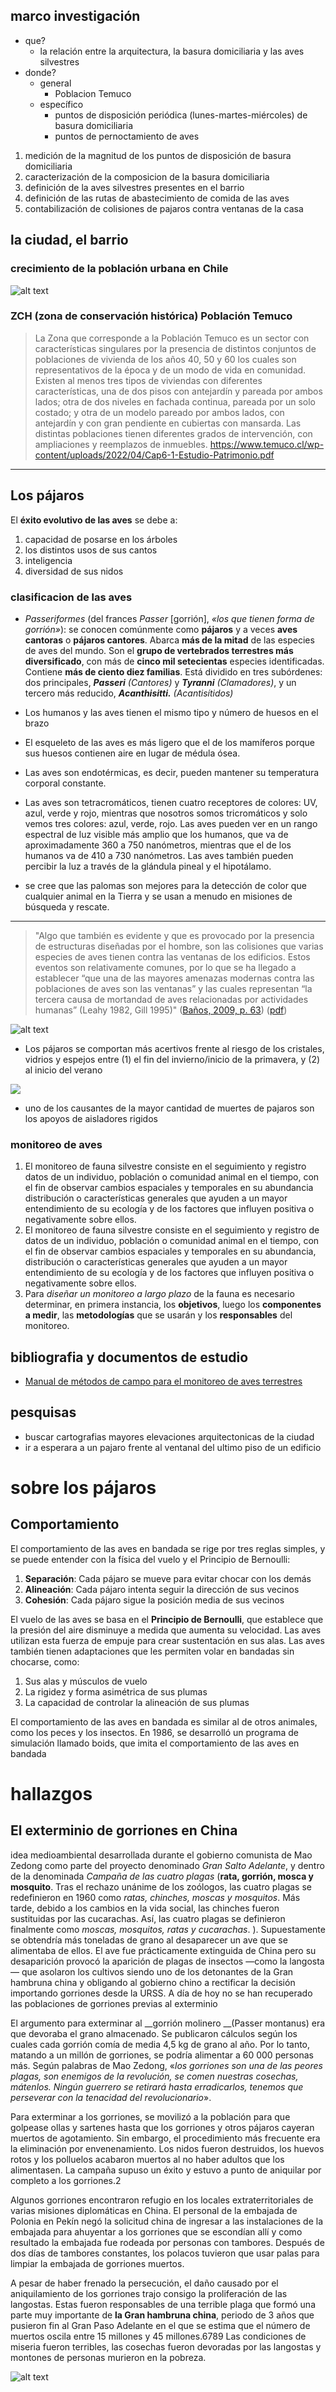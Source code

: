 ## marco investigación
- que?
    - la relación entre la arquitectura, la basura domiciliaria y las aves silvestres
- donde?
    - general
        - Poblacion Temuco
    - específico
        - puntos de disposición periódica (lunes-martes-miércoles) de basura domiciliaria
        - puntos de pernoctamiento de aves

1. medición de la magnitud de los puntos de disposición de basura domiciliaria
2. caracterización de la composicion de la basura domiciliaria
3. definición de la aves silvestres presentes en el barrio
4. definición de las rutas de abastecimiento de comida de las aves
5. contabilización de colisiones de pajaros contra ventanas de la casa


## la ciudad, el barrio 

### crecimiento de la población urbana en Chile
![alt text](image.png)


### **ZCH (zona de conservación histórica) Población Temuco**
>La Zona que corresponde a la Población Temuco es un sector con características singulares por la presencia de distintos conjuntos de poblaciones de vivienda de los años 40, 50 y 60 los cuales son representativos de la época y de un modo de vida en comunidad. Existen al menos tres tipos de viviendas con diferentes características, una de dos pisos con antejardín y pareada por ambos lados; otra de dos niveles en fachada continua, pareada por un solo costado; y otra de un modelo pareado por ambos lados, con antejardín y con gran pendiente en cubiertas con mansarda. Las distintas poblaciones tienen diferentes grados de
intervención, con ampliaciones y reemplazos de inmuebles.
https://www.temuco.cl/wp-content/uploads/2022/04/Cap6-1-Estudio-Patrimonio.pdf


---

## Los pájaros

El **éxito evolutivo de las aves** se debe a:

1. capacidad de posarse en los árboles
2. los distintos usos de sus cantos
3. inteligencia
4. diversidad de sus nidos

### clasificacion de las aves
- *Passeriformes* (del frances *Passer* [gorrión], *«los que tienen forma de gorrión»*): se conocen comúnmente como **pájaros** y a veces **aves cantoras** o **pájaros cantores**. Abarca **más de la mitad** de las especies de aves del mundo. Son el **grupo de vertebrados terrestres más diversificado**, con más de **cinco mil setecientas** especies identificadas. Contiene **más de ciento diez familias**. Está dividido en tres subórdenes: dos principales, _**Passeri** (Cantores)_ y _**Tyranni** (Clamadores)_, y un tercero más reducido, _**Acanthisitti.** (Acantisítidos)_ 

- Los humanos y las aves tienen el mismo tipo y número de huesos en el brazo
- El esqueleto de las aves es más ligero que el de los mamíferos porque sus huesos contienen aire en lugar de médula ósea.
- Las aves son endotérmicas, es decir, pueden mantener su temperatura corporal constante.
-  Las aves son tetracromáticos, tienen cuatro receptores de colores: UV, azul, verde y rojo, mientras que nosotros somos tricromáticos y solo vemos tres colores: azul, verde, rojo. Las aves pueden ver en un rango espectral de luz visible más amplio que los humanos, que va de aproximadamente 360 a 750 nanómetros, mientras que el de los humanos va de 410 a 730 nanómetros. Las aves también pueden percibir la luz a través de la glándula pineal y el hipotálamo.
-  se cree que las palomas son mejores para la detección de color que cualquier animal en la Tierra y se usan a menudo en misiones de búsqueda y rescate.

---

> "Algo que también es evidente y que es provocado por la presencia de estructuras diseñadas por el hombre, son las colisiones que varias especies de aves tienen contra las ventanas de los edificios. Estos eventos son relativamente comunes, por lo que se ha llegado a establecer “que una de las mayores amenazas modernas contra las poblaciones de aves son las ventanas” y las cuales representan “la tercera causa de mortandad de aves relacionadas por actividades humanas” (Leahy 1982, Gill 1995)" ([Baños, 2009, p. 63](zotero://select/library/items/GTW6Z6A5)) ([pdf](zotero://open-pdf/library/items/5UY84NZ3?page=3))


![alt text](image-1.png)
- Los pájaros se comportan más acertivos frente al riesgo de los cristales, vidrios y espejos entre (1) el fin del invierno/inicio de la primavera, y (2) al inicio del verano

![](https://blog.structuralia.com/hubfs/Imported_Blog_Media/AISLADOR-CAMPANA-5.jpg)
- uno de los causantes de la mayor cantidad de muertes de pajaros son los apoyos de aisladores rigidos

### monitoreo de aves

1. El monitoreo de fauna silvestre consiste en el seguimiento y registro datos de un individuo, población o comunidad animal en el tiempo, con el fin de observar cambios espaciales y temporales en su abundancia distribución o características generales que ayuden a un mayor entendimiento de su ecología y de los factores que influyen positiva o negativamente sobre ellos.
2. El monitoreo de fauna silvestre consiste en el seguimiento y registro de datos de un individuo, población o comunidad animal en el tiempo, con el fin de observar cambios espaciales y temporales en su abundancia, distribución o características generales que ayuden a un mayor
entendimiento de su ecología y de los factores que influyen positiva o negativamente sobre ellos.
3. Para _diseñar un monitoreo a largo plazo_ de la fauna es necesario determinar, en primera instancia, los **objetivos**, luego los **componentes a medir**, las **metodologías** que se usarán y los **responsables** del monitoreo.

 



## bibliografia y documentos de estudio
- [Manual de métodos de campo para el monitoreo de
aves terrestres](https://www.avesdecostarica.org/uploads/7/0/1/0/70104897/manual_de_metodos.pdf)




## pesquisas
- buscar cartografias mayores elevaciones arquitectonicas de la ciudad
- ir a esperara a un pajaro frente al ventanal del ultimo piso de un edificio


# sobre los pájaros
## Comportamiento

El comportamiento de las aves en bandada se rige por tres reglas simples, y se puede entender con la física del vuelo y el Principio de Bernoulli: 

1. __Separación__: Cada pájaro se mueve para evitar chocar con los demás
2. __Alineación__: Cada pájaro intenta seguir la dirección de sus vecinos
3. __Cohesión__: Cada pájaro sigue la posición media de sus vecinos

El vuelo de las aves se basa en el __Principio de Bernoulli__, que establece que la presión del aire disminuye a medida que aumenta su velocidad. Las aves utilizan esta fuerza de empuje para crear sustentación en sus alas. 
Las aves también tienen adaptaciones que les permiten volar en bandadas sin chocarse, como: 

1. Sus alas y músculos de vuelo
2. La rigidez y forma asimétrica de sus plumas
3. La capacidad de controlar la alineación de sus plumas 

El comportamiento de las aves en bandada es similar al de otros animales, como los peces y los insectos. En 1986, se desarrolló un programa de simulación llamado boids, que imita el comportamiento de las aves en bandada


# hallazgos

## El exterminio de gorriones en China

idea medioambiental desarrollada durante el gobierno comunista de Mao Zedong como parte del proyecto denominado _Gran Salto Adelante_, y dentro de la denominada _Campaña de las cuatro plagas_ (__rata, gorrión, mosca y mosquito__. Tras el rechazo unánime de los zoólogos, las cuatro plagas se redefinieron en 1960 como _ratas, chinches, moscas y mosquitos_. Más tarde, debido a los cambios en la vida social, las chinches fueron sustituidas por las cucarachas. Así, las cuatro plagas se definieron finalmente como _moscas, mosquitos, ratas y cucarachas_. ). Supuestamente se obtendría más toneladas de grano al desaparecer un ave que se alimentaba de ellos. El ave fue prácticamente extinguida de China pero su desaparición provocó la aparición de plagas de insectos —como la langosta— que asolaron los cultivos siendo uno de los detonantes de la Gran hambruna china y obligando al gobierno chino a rectificar la decisión importando gorriones desde la URSS. A día de hoy no se han recuperado las poblaciones de gorriones previas al exterminio

El argumento para exterminar al __gorrión molinero __(Passer montanus) era que devoraba el grano almacenado. Se publicaron cálculos según los cuales cada gorrión comía de media 4,5 kg de grano al año. Por lo tanto, matando a un millón de gorriones, se podría alimentar a 60 000 personas más. Según palabras de Mao Zedong, «_los gorriones son una de las peores plagas, son enemigos de la revolución, se comen nuestras cosechas, mátenlos. Ningún guerrero se retirará hasta erradicarlos, tenemos que perseverar con la tenacidad del revolucionario_».

Para exterminar a los gorriones, se movilizó a la población para que golpease ollas y sartenes hasta que los gorriones y otros pájaros cayeran muertos de agotamiento. Sin embargo, el procedimiento más frecuente era la eliminación por envenenamiento. Los nidos fueron destruidos, los huevos rotos y los polluelos acabaron muertos al no haber adultos que los alimentasen. La campaña supuso un éxito y estuvo a punto de aniquilar por completo a los gorriones.2​

Algunos gorriones encontraron refugio en los locales extraterritoriales de varias misiones diplomáticas en China. El personal de la embajada de Polonia en Pekín negó la solicitud china de ingresar a las instalaciones de la embajada para ahuyentar a los gorriones que se escondían allí y como resultado la embajada fue rodeada por personas con tambores. Después de dos días de tambores constantes, los polacos tuvieron que usar palas para limpiar la embajada de gorriones muertos​. 

A pesar de haber frenado la persecución, el daño causado por el aniquilamiento de los gorriones trajo consigo la proliferación de las langostas. Estas fueron responsables de una terrible plaga que formó una parte muy importante de __la Gran hambruna china__, periodo de 3 años que pusieron fin al Gran Paso Adelante en el que se estima que el número de muertos oscila entre 15 millones y 45 millones.6​7​8​9​ Las condiciones de miseria fueron terribles, las cosechas fueron devoradas por las langostas y montones de personas murieron en la pobreza. 

![alt text](Kill_bird_and_insect.jpg)



